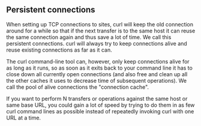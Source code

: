 ## Persistent connections

When setting up TCP connections to sites, curl will keep the old connection
around for a while so that if the next transfer is to the same host it can
reuse the same connection again and thus save a lot of time. We call this
persistent connections. curl will always try to keep connections alive and
reuse existing connections as far as it can.

The curl command-line tool can, however, only keep connections alive for as long
as it runs, so as soon as it exits back to your command line it has to close
down all currently open connections (and also free and clean up all the other
caches it uses to decrease time of subsequent operations). We call the pool of
alive connections the "connection cache".

If you want to perform N transfers or operations against the same host or same
base URL, you could gain a lot of speed by trying to do them in as few curl
command lines as possible instead of repeatedly invoking curl with one URL at
a time.
